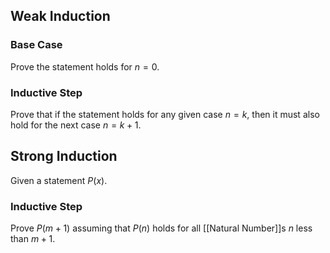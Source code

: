 ## Weak Induction
### Base Case
Prove the statement holds for $n=0$. 
### Inductive Step
Prove that if the statement holds for any given case $n=k$, then it must also hold for the next case $n=k+1$. 
## Strong Induction
Given a statement $P(x)$. 
### Inductive Step
Prove $P(m+1)$ assuming that $P(n)$ holds for all [[Natural Number]]s $n$ less than $m+1$. 